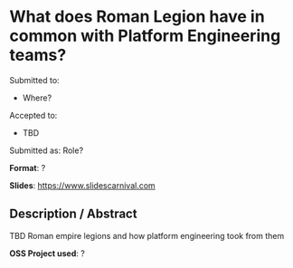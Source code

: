 # What does Roman Legion have in common with Platform Engineering teams?

Submitted to:
- Where?

Accepted to: 
- TBD

Submitted as: Role?

**Format**: ?

**Slides**: https://www.slidescarnival.com

## Description / Abstract

TBD Roman empire legions and how platform engineering took from them

**OSS Project used**: ?

